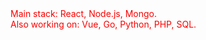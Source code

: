 <style>
.font {
  color : #FF0000;
  }
</style>

<div class="font">
Main stack: React, Node.js, Mongo.<br />
Also working on: Vue, Go, Python, PHP, SQL.
</div>

